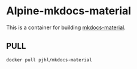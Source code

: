 Alpine-mkdocs-material
======================

This is a container for building [mkdocs-material](http://squidfunk.github.io/mkdocs-material/).


PULL
----

```bash
docker pull pjhl/mkdocs-material
```